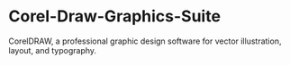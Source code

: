 # Corel-Draw-Graphics-Suite
CorelDRAW, a professional graphic design software for vector illustration, layout, and typography.
